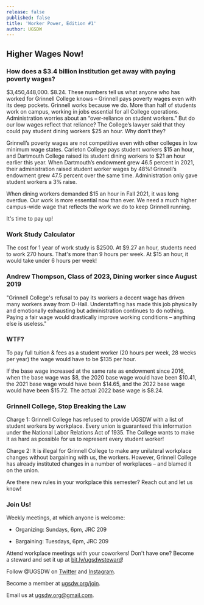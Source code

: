 ```yaml
---
release: false
published: false
title: 'Worker Power, Edition #1'
author: UGSDW
---
```

## Higher Wages Now!

### How does a $3.4 billion institution get away with paying poverty wages?

$3,450,448,000. $8.24. These numbers tell us what anyone who has worked for Grinnell College knows – Grinnell pays poverty wages even with its deep pockets. Grinnell works because we do. More than half of students work on campus, working in jobs essential for all College operations. Administration worries about an “over-reliance on student workers.” But do our low wages reflect that reliance? The College’s lawyer said that they could pay student dining workers $25 an hour. Why don’t they?

Grinnell’s poverty wages are not competitive even with other colleges in low minimum wage states. Carleton College pays student workers $15 an hour, and Dartmouth College raised its student dining workers to $21 an hour earlier this year. When Dartmouth’s endowment grew 46.5 percent in 2021, their administration raised student worker wages by 48%! Grinnell’s endowment grew 47.5 percent over the same time. Administration only gave student workers a 3% raise.

When dining workers demanded $15 an hour in Fall 2021, it was long overdue. Our work is more essential now than ever. We need a much higher campus-wide wage that reflects the work we do to keep Grinnell running.

It's time to pay up!


### Work Study Calculator

The cost for 1 year of work study is $2500.
At $9.27 an hour, students need to work 270 hours. That's more than 9 hours per week.
At $15 an hour, it would take under 6 hours per week!


### Andrew Thompson, Class of 2023, Dining worker since August 2019

"Grinnell College's refusal to pay its workers a decent wage has driven many workers away from D-Hall. Understaffing has made this job physically and emotionally exhausting but administration continues to do nothing. Paying a fair wage would drastically improve working conditions – anything else is useless."


### WTF?

To pay full tuition & fees as a student worker (20 hours per week, 28 weeks per year) the wage would have to be $135 per hour.

If the base wage increased at the same rate as endowment since 2016, when the base wage was $8, the 2020 base wage would have been $10.41, the 2021 base wage would have been $14.65, and the 2022 base wage would have been $15.72. The actual 2022 base wage is $8.24.


### Grinnell College, Stop Breaking the Law

Charge 1: Grinnell College has refused to provide UGSDW with a list of student workers by workplace. Every union is guaranteed this information under the National Labor Relations Act of 1935. The College wants to make it as hard as possible for us to represent every student worker!

Charge 2: It is illegal for Grinnell College to make any unilateral workplace changes without bargaining with us, the workers. However, Grinnell College has already instituted changes in a number of workplaces – and blamed it on the union.

Are there new rules in your workplace this semester? Reach out and let us know!



### Join Us!
 
Weekly meetings, at which anyone is welcome:

- Organizing: Sundays, 6pm, JRC 209

- Bargaining: Tuesdays, 6pm, JRC 209

Attend workplace meetings with your coworkers! Don't have one? Become a steward and set it up at [bit.ly/ugsdwsteward](bit.ly/ugsdwsteward)!

Follow @UGSDW on [Twitter](twitter.com/ugsdw) and [Instagram](instagram.com/ugsdw).

Become a member at [ugsdw.org/join](ugsdw.org/join).

Email us at ugsdw.org@gmail.com.

